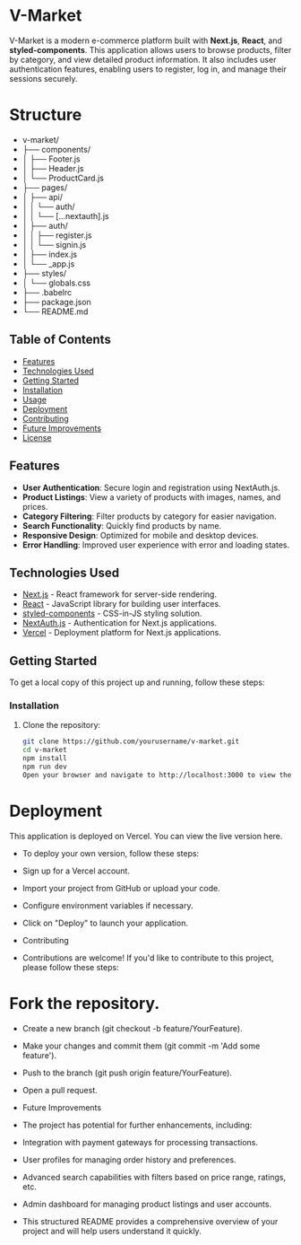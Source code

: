 # V-Market
V-Market is a modern e-commerce platform built with **Next.js**, **React**, and **styled-components**. This application allows users to browse products, filter by category, and view detailed product information. It also includes user authentication features, enabling users to register, log in, and manage their sessions securely.
# Structure
- v-market/
- ├── components/
- │   ├── Footer.js
- │   ├── Header.js
- │   └── ProductCard.js
- ├── pages/
- │   ├── api/
- │   │   └── auth/
- │   │       └── [...nextauth].js
- │   ├── auth/
- │   │   ├── register.js
- │   │   └── signin.js
- │   ├── index.js
- │   └── _app.js
- ├── styles/
- │   └── globals.css
- ├── .babelrc
- ├── package.json
- └── README.md

## Table of Contents

- [Features](#features)
- [Technologies Used](#technologies-used)
- [Getting Started](#getting-started)
- [Installation](#installation)
- [Usage](#usage)
- [Deployment](#deployment)
- [Contributing](#contributing)
- [Future Improvements](#future-improvements)
- [License](#license)

## Features

- **User  Authentication**: Secure login and registration using NextAuth.js.
- **Product Listings**: View a variety of products with images, names, and prices.
- **Category Filtering**: Filter products by category for easier navigation.
- **Search Functionality**: Quickly find products by name.
- **Responsive Design**: Optimized for mobile and desktop devices.
- **Error Handling**: Improved user experience with error and loading states.

## Technologies Used

- [Next.js](https://nextjs.org/) - React framework for server-side rendering.
- [React](https://reactjs.org/) - JavaScript library for building user interfaces.
- [styled-components](https://styled-components.com/) - CSS-in-JS styling solution.
- [NextAuth.js](https://next-auth.js.org/) - Authentication for Next.js applications.
- [Vercel](https://vercel.com/) - Deployment platform for Next.js applications.

## Getting Started

To get a local copy of this project up and running, follow these steps:

### Installation

1. Clone the repository:

   ```bash
   git clone https://github.com/yourusername/v-market.git
   cd v-market
   npm install
   npm run dev
   Open your browser and navigate to http://localhost:3000 to view the application.

# Deployment
This application is deployed on Vercel. You can view the live version here.

- To deploy your own version, follow these steps:

- Sign up for a Vercel account.
- Import your project from GitHub or upload your code.
- Configure environment variables if necessary.
- Click on "Deploy" to launch your application.
- Contributing
- Contributions are welcome! If you'd like to contribute to this project, please follow these steps:

# Fork the repository.
- Create a new branch (git checkout -b feature/YourFeature).
- Make your changes and commit them (git commit -m 'Add some feature').
- Push to the branch (git push origin feature/YourFeature).
- Open a pull request.
- Future Improvements
- The project has potential for further enhancements, including:

- Integration with payment gateways for processing transactions.
- User profiles for managing order history and preferences.
- Advanced search capabilities with filters based on price range, ratings, etc.
- Admin dashboard for managing product listings and user accounts.
- This structured README provides a comprehensive overview of your project and will help users understand it quickly. 
